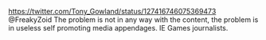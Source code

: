 https://twitter.com/Tony_Gowland/status/127416746075369473 @FreakyZoid The problem is not in any way with the content, the problem is in useless self promoting media appendages. IE Games journalists.